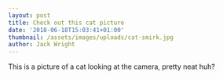 ```yaml
---
layout: post
title: Check out this cat picture
date: '2018-06-18T15:03:41+01:00'
thumbnail: /assets/images/uploads/cat-smirk.jpg
author: Jack Wright
---
```

This is a picture of a cat looking at the camera, pretty neat huh?

